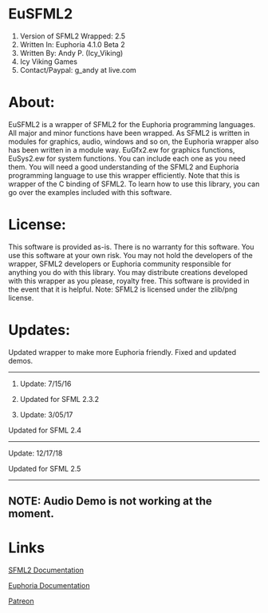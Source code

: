 # EuSFML2
1. Version of SFML2 Wrapped: 2.5
2. Written In: Euphoria 4.1.0 Beta 2
3. Written By: Andy P. (Icy_Viking)
4. Icy Viking Games
5. Contact/Paypal: g_andy at live.com

# About:

EuSFML2 is a wrapper of SFML2 for the Euphoria programming languages. All major and minor functions
have been wrapped. As SFML2 is written in modules for graphics, audio, windows and so on, the
Euphoria wrapper also has been written in a module way. EuGfx2.ew for graphics functions, EuSys2.ew
for system functions. You can include each one as you need them. You will need a good understanding
of the SFML2 and Euphoria programming language to use this wrapper efficiently. Note that this is
wrapper of the C binding of SFML2. To learn how to use this library, you can go over the examples
included with this software.


# License:

This software is provided as-is. There is no warranty for this software. You use this software
at your own risk. You may not hold the developers of the wrapper, SFML2 developers or Euphoria
community responsible for anything you do with this library. You may distribute creations developed
with this wrapper as you please, royalty free. This software is provided in the event that it is
helpful. Note: SFML2 is licensed under the zlib/png license.

# Updates:

Updated wrapper to make more Euphoria friendly. Fixed and updated demos. 

-----------------------------------------------------------------------
1. Update: 7/15/16

2. Updated for SFML 2.3.2

3. Update: 3/05/17

Updated for SFML 2.4

-----------------------------------------------------------------------
Update: 12/17/18

Updated for SFML 2.5

-----------------------------------------------------------------------
NOTE: Audio Demo is not working at the moment. 
-----------------------------------------------------------------------
# Links

[SFML2 Documentation](http://www.sfml-dev.org/)

[Euphoria Documentation](https://openeuphoria.org/index.wc)

[Patreon](https://www.patreon.com/CrazyVikingGamer)
